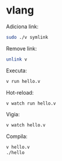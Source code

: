 # vlang

Adiciona link:

```bash
sudo ./v symlink
```

Remove link:

```bash
unlink v
```

Executa:

```bash
v run hello.v
```

Hot-reload:

```bash
v watch run hello.v
```

Vigia:

```bash
v watch hello.v
```

Compila:

```bash
v hello.v
./hello
```
